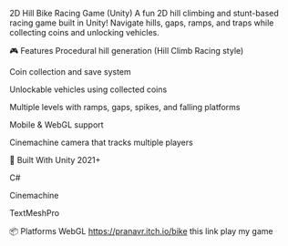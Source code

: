 2D Hill Bike Racing Game (Unity)
A fun 2D hill climbing and stunt-based racing game built in Unity!
Navigate hills, gaps, ramps, and traps while collecting coins and unlocking vehicles.

🎮 Features
Procedural hill generation (Hill Climb Racing style)

Coin collection and save system

Unlockable vehicles using collected coins

Multiple levels with ramps, gaps, spikes, and falling platforms

Mobile & WebGL support

Cinemachine camera that tracks multiple players

🔧 Built With
Unity 2021+

C#

Cinemachine

TextMeshPro

📦 Platforms
WebGL
https://pranavr.itch.io/bike 
this link play my game
